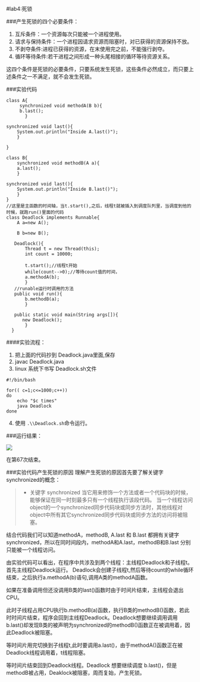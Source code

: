 #lab4:死锁


###产生死锁的四个必要条件：
1. 互斥条件：一个资源每次只能被一个进程使用。
2. 请求与保持条件：一个进程因请求资源而阻塞时，对已获得的资源保持不放。
3. 不剥夺条件:进程已获得的资源，在末使用完之前，不能强行剥夺。
4. 循环等待条件:若干进程之间形成一种头尾相接的循环等待资源关系。

这四个条件是死锁的必要条件，只要系统发生死锁，这些条件必然成立，而只要上述条件之一不满足，就不会发生死锁。

###实验代码
```
class A{
     synchronized void methodA(B b){
     b.last();
       }

synchronized void last(){
    System.out.println("Inside A.last()");
    }

}

class B{
    synchronized void methodB(A a){
    a.last();
    }

synchronized void last(){
    System.out.println("Inside B.last()");
    }
}
//这里是主函数的时间轴，当t.start(),之后，线程t就被插入到调度队列里，当调度到他的时候，就跑run()里面的代码
class Deadlock implements Runnable{
    A a=new A();

    B b=new B();
   
   Deadlock(){
       Thread t = new Thread(this);
       int count = 10000;

       t.start();//线程t开始
       while(count-->0);//等待count值的时间，
       a.methodA(b);
       }
   //runable运行时调用的方法
   public void run(){
       b.methodB(a);
       }

   public static void main(String args[]){
      new Deadlock();
       }
  }
```
####实验流程：
1. 把上面的代码抄到 Deadlock.java里面,保存
2.  javac Deadlock.java	
3.  linux 系统下书写 Deadlock.sh文件
```
#!/bin/bash

for(( c=1;c<=1000;c++))
do
	echo "$c times"
	java Deadlock
done
```
4. 使用  ```.\\Deadlock.sh```命令运行。

###运行结果：

![](http://ww4.sinaimg.cn/mw690/a44300b5gw1f9mzor3cg5j20jo0cutaq.jpg)

在第67次结束。



###实验代码产生死锁的原因
理解产生死锁的原因首先要了解关键字synchronized的概念：

> * 关键字 synchronized
当它用来修饰一个方法或者一个代码块的时候，能够保证在同一时刻最多只有一个线程执行该段代码。
当一个线程访问object的一个synchronized同步代码块或同步方法时，其他线程对object中所有其它synchronized同步代码块或同步方法的访问将被阻塞。

结合代码我们可以知道methodA，methodB, A.last 和 B.last 都拥有关键字 synchronized，所以在同时间段内，methodA和A.last，methodB和B.last 分别只能被一个线程访问。

由实验代码可以看出，在程序中共涉及到两个线程：主线程Deadlock和子线程t。
首先主线程Deadlock运行。
Deadlock会创建子线程t,然后等待count的while循环结束，之后执行a.methodA(b)语句,调用A类的methodA函数。

如果在准备调用但还没调用B类的last()函数时由于时间片结束，主线程会退出CPU。

此时子线程占用CPU执行b.methodB(a)函数，执行B类的methodB()函数，若此时时间片结束，程序会回到主线程Deadlock。Deadlock想要继续调用调用b.last()却发现B类的被声明为synchronized的methodB()函数正在被调用着，因此Deadlock被阻塞。

等时间片用完切换到子线程t,此时要调用a.last()，由于methodA()函数正在被Deadlock线程调用着，t线程阻塞。

等时间片结束回到Deadlock线程。Deadlock 想要继续调度 b.last()，但是methodB被占用，Deaklock被阻塞，周而复始，产生死锁。

 
